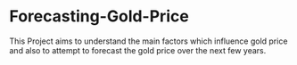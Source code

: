 # Forecasting-Gold-Price
This Project aims to understand the main factors which influence gold price and also to attempt to forecast the gold price over the next few years.
